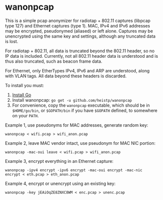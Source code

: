 # wanonpcap

This is a simple pcap anonymizer for radiotap + 802.11 captures (libpcap type
127) and Ethernet captures (type 1). MAC, IPv4 and IPv6 addresses may be
encrypted, pseudonymed (aliased) or left alone.  Captures may be unencrypted
using the same key and settings, although any truncated data is lost.

For radiotap + 802.11, all data is truncated beyond the 802.11 header, so
no IP data is included. Currently, not all 802.11 header data is understood
and is thus also truncated, such as beacon frame data.

For Ethernet, only EtherTypes IPv4, IPv6 and ARP are understood, along with
VLAN tags. All data beyond these headers is discarded.

To install you must:

1. [Install Go](https://golang.org/dl/)
2. Install wanonpcap: `go get -u github.com/heistp/wanonpcap`
3. For convenience, copy the `wanonpcap` executable, which should be in
   `$HOME/go/bin`, or `$GOPATH/bin` if you have `$GOPATH` defined, to somewhere
   on your `PATH`.

Example 1, use pseudonyms for MAC addresses, generate random key:

`wanonpcap < wifi.pcap > wifi_anon.pcap`

Example 2, leave MAC vendor intact, use pseudonym for MAC NIC portion:

`wanonpcap -mac-oui leave < wifi.pcap > wifi_anon.pcap`

Example 3, encrypt everything in an Ethernet capture:

`wanonpcap -ipv4 encrypt -ipv6 encrypt -mac-oui encrypt -mac-nic encrypt < eth.pcap > eth_anon.pcap`

Example 4, encrypt or unencrypt using an existing key:

`wanonpcap -key jEAiOqZE8ZNXC8WM < enc.pcap > unenc.pcap`
